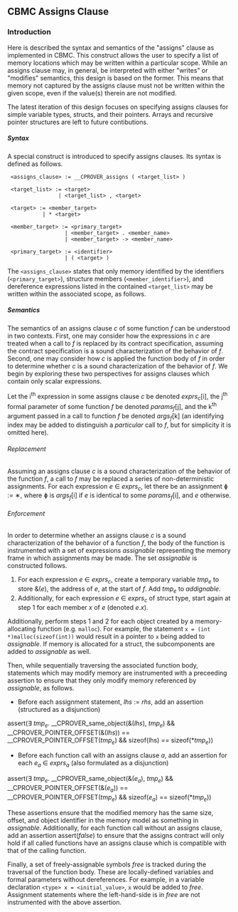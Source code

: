 ## CBMC Assigns Clause

### Introduction
Here is described the syntax and semantics of the "assigns" clause as implemented in CBMC. This construct allows the user to specify a list of memory locations which may be written within a particular scope. While an assigns clause may, in general, be interpreted with either "writes" or "modifies" semantics, this design is based on the former.
This means that memory not captured by the assigns clause must not be written within the given scope, even if the value(s) therein are not modified.

The latest iteration of this design focuses on specifying assigns clauses for simple variable types, structs, and their pointers. Arrays and recursive pointer structures are left to future contibutions.


##### Syntax
A special construct is introduced to specify assigns clauses. Its syntax is defined as follows.

```
 <assigns_clause> := __CPROVER_assigns ( <target_list> )
```
```
 <target_list> := <target>
                | <target_list> , <target>
```
```
 <target> := <member_target>
           | * <target>
```
```
 <member_target> := <primary_target>
                  | <member_target> . <member_name>
                  | <member_target> -> <member_name>
```
```
 <primary_target> := <identifier>
                  | ( <target> )
```


The `<assigns_clause>` states that only memory identified by the identifiers (`<primary_target>`), structure members (`<member_identifier>`), and dereference expressions listed in the contained `<target_list>` may be written within the associated scope, as follows.

##### Semantics
The semantics of an assigns clause *c* of some function *f* can be understood in two contexts. First, one may consider how the expressions in *c* are treated when a call to *f* is replaced by its contract specification, assuming the contract specification is a sound characterization of the behavior of *f*. Second, one may consider how *c* is applied the function body of *f* in order to determine whether *c* is a sound characterization of the behavior of *f*. We begin by exploring these two perspectives for assigns clauses which contain only scalar expressions.

Let the i<sup>th</sup> expression in some assigns clause *c* be denoted *exprs*<sub>*c*</sub>[i], the j<sup>th</sup> formal parameter of some function *f* be denoted *params*<sub>*f*</sub>[j], and the k<sup>th</sup> argument passed in a call to function *f* be denoted *args*<sub>*f*</sub>[k] (an identifying index may be added to distinguish a *particular* call to *f*, but for simplicity it is omitted here).

###### Replacement
Assuming an assigns clause *c* is a sound characterization of the behavior of the function *f*, a call  to *f* may be replaced a series of non-deterministic assignments. For each expression *e* &#8712; *exprs*<sub>*c*</sub>, let there be an assignment &#632; := &#8727;, where &#632; is *args*<sub>*f*</sub>[i] if *e* is identical to some *params*<sub>*f*</sub>[i], and *e* otherwise.

###### Enforcement
In order to determine whether an assigns clause *c* is a sound characterization of the behavior of a function *f*, the body of the function is instrumented with a set of expressions *assignable* representing the memory frame in which assignments may be made. The set *assignable* is constructed follows.

1. For each expression *e* &#8712; *exprs*<sub>*c*</sub>, create a temporary variable *tmp*<sub>*e*</sub> to store \&(*e*), the address of *e*, at the start of *f*. Add *tmp*<sub>*e*</sub> to *addignable*.
2. Additionally, for each expression *e* &#8712; *exprs*<sub>*c*</sub> of struct type, start again at step 1 for each  member *x* of *e* (denoted *e*.*x*).

Additionally, perform steps 1 and 2 for each object created by a memory-allocating function (e.g. `malloc`). For example, the statement `x = (int *)malloc(sizeof(int))` would result in a pointer to `x` being added to *assignable*. If memory is allocated for a struct, the subcomponents are added to *assignable* as well.

Then, while sequentially traversing the associated function body, statements which may modify memory are instrumented with a preceeding assertion to ensure that they only modify memory referenced by *assignable*, as follows.

- Before each assignment statement, *lhs* := *rhs*, add an assertion (structured as a disjunction)

assert(&#8707; *tmp*<sub>*e*</sub>. __CPROVER_same_object(&(*lhs*), *tmp*<sub>*e*</sub>) && __CPROVER_POINTER_OFFSET(&(*lhs*)) == __CPROVER_POINTER_OFFSET(*tmp*<sub>*e*</sub>) && sizeof(lhs) == sizeof(\**tmp*<sub>*e*</sub>))
- Before each function call with an assigns clause *a*, add an assertion for each *e*<sub>*a*</sub> &#8712; *exprs*<sub>*a*</sub> (also formulated as a disjunction)

assert(&#8707; *tmp*<sub>*e*</sub>. __CPROVER_same_object(&(*e*<sub>*a*</sub>), *tmp*<sub>*e*</sub>) && __CPROVER_POINTER_OFFSET(&(*e*<sub>*a*</sub>)) == __CPROVER_POINTER_OFFSET(*tmp*<sub>*e*</sub>) && sizeof(*e*<sub>*a*</sub>) == sizeof(\**tmp*<sub>*e*</sub>))

These assertions ensure that the modified memory has the same size, offset, and object identifier in the memory model as something in *assignable*. Additionally, for each function call without an assigns clause, add an assertion assert(*false*) to ensure that the assigns contract will only hold if all called functions have an assigns clause which is compatible with that of the calling function. 

Finally, a set of freely-assignable symbols *free* is tracked during the traversal of the function body. These are locally-defined variables and formal parameters without dereferences. For example, in a variable declaration `<type> x = <initial_value>`, `x` would be added to *free*. Assignment statements where the left-hand-side is in *free* are not instrumented with the above assertion.
